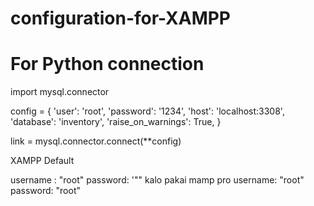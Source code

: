 # configuration-for-XAMPP

# For Python connection

import mysql.connector

config = {
  'user': 'root',
  'password': '1234',
  'host': 'localhost:3308',
  'database': 'inventory',
  'raise_on_warnings': True,
}

link = mysql.connector.connect(**config)

XAMPP Default

username : "root"
password: '""
kalo pakai mamp pro 
username: "root"
password: "root"
